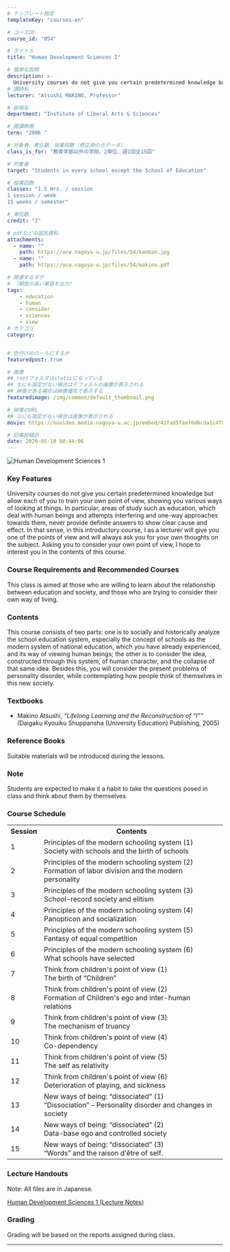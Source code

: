```yaml
---
# テンプレート指定
templateKey: "courses-en"

# コースID
course_id: "054"

# タイトル
title: "Human Development Sciences I"

# 簡単な説明
description: >-
  University courses do not give you certain predetermined knowledge but allow each of you to train your own point of view, showing you various ways of looking at things. In particular, areas of study such as education, which deal with human beings and attempts interfering and one-way approaches towards them, never provide definite answers to show clear cause and effect. In that sense, in this introductory course, I as a lecturer will give you one of the points of view and will always ask you for your own thoughts on the subject. Asking you to consider your own point of view, I hope to interest you in the contents of this course.
# 講師名
lecturer: "Atsushi MAKINO, Professor"

# 部局名
department: "Institute of Liberal Arts & Sciences"

# 開講時限
term: "2006	"

# 対象者、単位数、授業回数（修正用の元データ）
class_is_for: "教育学部以外の学部、2単位、週1回全15回"

# 対象者
target: "Students in every school except the School of Education"

# 授業回数
classes: "1.5 Hrs. / session
1 session / week
15 weeks / semester"

# 単位数
credit: "2"

# pdfなどの追加資料
attachments:
  - name: "" 
    path: https://ocw.nagoya-u.jp/files/54/kanban.jpg
  - name: "" 
    path: https://ocw.nagoya-u.jp/files/54/makino.pdf

# 関連するタグ
# （頻度の高い単語を出力）
tags:
    - education
    - human
    - consider
    - sciences
    - view    
# カテゴリ
category:


# 色付けのロールにするか
featuredpost: true

# 画像
## rootフォルダはstaticになっている
## なにも指定がない場合はデフォルトの画像が表示される
## 映像がある場合は映像優先で表示する
featuredimage: /img/common/default_thumbnail.png

# 映像のURL
## なにも指定がない場合は画像が表示される
movie: https://nuvideo.media.nagoya-u.ac.jp/embed/41fad5faef6d6cda1c4f0e3db9559e6b769c5cc2

# 記事投稿日
date: 2020-05-10 00:44:06
---
```


![Human Development Sciences 1](https://ocw.nagoya-u.jp/files/54/kanban.jpg)

### Key Features

University courses do not give you certain predetermined knowledge but allow each of you to train your own point of view, showing you various ways of looking at things. In particular, areas of study such as education, which deal with human beings and attempts interfering and one-way approaches towards them, never provide definite answers to show clear cause and effect. In that sense, in this introductory course, I as a lecturer will give you one of the points of view and will always ask you for your own thoughts on the subject. Asking you to consider your own point of view, I hope to interest you in the contents of this course.

### Course Requirements and Recommended Courses

This class is aimed at those who are willing to learn about the relationship between education and society, and those who are trying to consider their own way of living.

### Contents

This course consists of two parts: one is to socially and historically analyze the school education system, especially the concept of schools as the modern system of national education, which you have already experienced, and its way of viewing human beings; the other is to consider the idea, constructed through this system, of human character, and the collapse of that same idea. Besides this, you will consider the present problems of personality disorder, while contemplating how people think of themselves in this new society.

### Textbooks

- Makino Atsushi, <cite>&ldquo;Lifelong Learning and the Reconstruction of &ldquo;I&rdquo;&rdquo; </cite>(Daigaku Kyouiku Shuppansha (University Education) Publishing, 2005)

### Reference Books

Suitable materials will be introduced during the lessons.

### Note

Students are expected to make it a habit to take the questions posed in class and think about them by themselves.

<h3>Course Schedule</h3>
<table class="basic" width="455">
<tr>
  <th width="20" class="center">Session</th>
  <th width="435" class="center">Contents</th>
</tr>
<tr>
  <td width="20" class="center">1</td>
  <td width="435">Principles of the modern schooling system (1)<br>Society with schools and the birth of schools</td>
</tr>
<tr>
  <td width="20" class="center">2</td>
  <td width="435">Principles of the modern schooling system (2)<br>Formation of labor division and the modern personality</td>
</tr>
<tr>
  <td width="20" class="center">3</td>
  <td width="435">Principles of the modern schooling system (3)<br>School-record society and elitism</td>
</tr>
<tr>
  <td width="20" class="center">4</td>
  <td width="435">Principles of the modern schooling system (4)<br>Panopticon and socialization</td>
</tr>
<tr>
  <td width="20" class="center">5</td>
  <td width="435">Principles of the modern schooling system (5)<br>Fantasy of equal competition</td>
</tr>
<tr>
  <td width="20" class="center">6</td>
  <td width="435">Principles of the modern schooling system (6)<br>What schools have selected</td>
</tr>
<tr>
  <td width="20" class="center">7</td>
  <td width="435">Think from children's point of view (1)<br>The birth of &ldquo;Children&rdquo;</td>
</tr>
<tr>
  <td width="20" class="center">8</td>
  <td width="435">Think from children's point of view (2)<br>Formation of Children's ego and inter-human relations</td>
</tr>
<tr>
  <td width="20" class="center">9</td>
  <td width="435">Think from children's point of view (3)<br>The mechanism of truancy</td>
</tr>
<tr>
  <td width="20" class="center">10</td>
  <td width="435">Think from children's point of view (4)<br>Co-dependency</td>
</tr>
<tr>
  <td width="20" class="center">11</td>
  <td width="435">Think from children's point of view (5)<br>The self as relativity</td>
</tr>
<tr>
  <td width="20" class="center">12</td>
  <td width="435">Think from children's point of view (6)<br>Deterioration of playing, and sickness</td>
</tr>
<tr>
  <td width="20" class="center">13</td>
  <td width="435">New ways of being: &ldquo;dissociated&rdquo; (1)<br>&ldquo;Dissociation&rdquo; &#8211; Personality disorder and changes in society</td>
</tr>
<tr>
  <td width="20" class="center">14</td>
  <td width="435">New ways of being: &ldquo;dissociated&rdquo; (2)<br>Data-base ego and controlled society</td>
</tr>
<tr>
  <td width="20" class="center">15</td>
  <td width="435">New ways of being: &ldquo;dissociated&rdquo; (3)<br>&ldquo;Words&rdquo; and the raison d'&#234;tre of self.</td>
</tr>
</table>

### Lecture Handouts

Note: All files are in Japanese.

[Human Development Sciences 1 (Lecture Notes)](https://ocw.nagoya-u.jp/files/54/makino.pdf)

### Grading

Grading will be based on the reports assigned during class.

---
